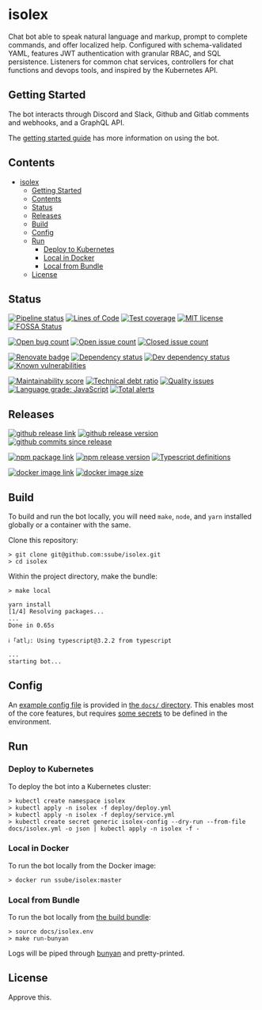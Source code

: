 # isolex

Chat bot able to speak natural language and markup, prompt to complete commands, and offer localized help.
Configured with schema-validated YAML, features JWT authentication with granular RBAC, and SQL persistence.
Listeners for common chat services, controllers for chat functions and devops tools, and inspired by the Kubernetes API.

## Getting Started

The bot interacts through Discord and Slack, Github and Gitlab comments and webhooks, and a GraphQL API.

The [getting started guide](./docs/getting-started.md) has more information on using the bot.

## Contents

- [isolex](#isolex)
  - [Getting Started](#getting-started)
  - [Contents](#contents)
  - [Status](#status)
  - [Releases](#releases)
  - [Build](#build)
  - [Config](#config)
  - [Run](#run)
    - [Deploy to Kubernetes](#deploy-to-kubernetes)
    - [Local in Docker](#local-in-docker)
    - [Local from Bundle](#local-from-bundle)
  - [License](#license)

## Status

[![Pipeline status](https://img.shields.io/gitlab/pipeline/ssube/isolex.svg?gitlab_url=https%3A%2F%2Fgit.apextoaster.com&logo=gitlab)](https://git.apextoaster.com/ssube/isolex/commits/master)
[![Lines of Code](https://sonarcloud.io/api/project_badges/measure?project=ssube_isolex&metric=ncloc)](https://sonarcloud.io/dashboard?id=ssube_isolex)
[![Test coverage](https://codecov.io/gh/ssube/isolex/branch/master/graph/badge.svg)](https://codecov.io/gh/ssube/isolex)
[![MIT license](https://img.shields.io/github/license/ssube/isolex.svg)](https://github.com/ssube/isolex/blob/master/LICENSE.md)
[![FOSSA Status](https://app.fossa.com/api/projects/git%2Bgithub.com%2Fssube%2Fisolex.svg?type=shield)](https://app.fossa.com/projects/git%2Bgithub.com%2Fssube%2Fisolex?ref=badge_shield)

[![Open bug count](https://img.shields.io/github/issues-raw/ssube/isolex/type-bug?color=red&label=open+bugs)](https://github.com/ssube/isolex/issues?q=is%3Aopen+is%3Aissue+label%3Atype%2Fbug)
[![Open issue count](https://img.shields.io/github/issues-raw/ssube/isolex.svg)](https://github.com/ssube/isolex/issues?q=is%3Aopen+is%3Aissue)
[![Closed issue count](https://img.shields.io/github/issues-closed-raw/ssube/isolex?color=brightgreen)](https://github.com/ssube/isolex/issues?q=is%3Aissue+is%3Aclosed)

[![Renovate badge](https://badges.renovateapi.com/github/ssube/isolex)](https://renovatebot.com)
[![Dependency status](https://img.shields.io/david/ssube/isolex.svg)](https://david-dm.org/ssube/isolex)
[![Dev dependency status](https://img.shields.io/david/dev/ssube/isolex.svg)](https://david-dm.org/ssube/isolex?type=dev)
[![Known vulnerabilities](https://snyk.io/test/github/ssube/isolex/badge.svg)](https://snyk.io/test/github/ssube/isolex)

[![Maintainability score](https://api.codeclimate.com/v1/badges/5d4326d6f68a2fa137cd/maintainability)](https://codeclimate.com/github/ssube/isolex/maintainability)
[![Technical debt ratio](https://img.shields.io/codeclimate/tech-debt/ssube/isolex.svg)](https://codeclimate.com/github/ssube/isolex/trends/technical_debt)
[![Quality issues](https://img.shields.io/codeclimate/issues/ssube/isolex.svg)](https://codeclimate.com/github/ssube/isolex/issues)
[![Language grade: JavaScript](https://img.shields.io/lgtm/grade/javascript/g/ssube/isolex.svg?logo=lgtm)](https://lgtm.com/projects/g/ssube/isolex/context:javascript)
[![Total alerts](https://img.shields.io/lgtm/alerts/g/ssube/isolex.svg)](https://lgtm.com/projects/g/ssube/isolex/alerts/)

## Releases

[![github release link](https://img.shields.io/badge/github-release-blue?logo=github)](https://github.com/ssube/isolex/releases)
[![github release version](https://img.shields.io/github/tag/ssube/isolex.svg)](https://github.com/ssube/isolex/releases)
[![github commits since release](https://img.shields.io/github/commits-since/ssube/isolex/v0.10.0.svg)](https://github.com/ssube/isolex/compare/v0.10.0...master)

[![npm package link](https://img.shields.io/badge/npm-package-blue?logo=npm)](https://www.npmjs.com/package/isolex)
[![npm release version](https://img.shields.io/npm/v/isolex.svg)](https://www.npmjs.com/package/isolex)
[![Typescript definitions](https://img.shields.io/npm/types/isolex.svg)](https://www.npmjs.com/package/isolex)

[![docker image link](https://img.shields.io/badge/docker-image-blue?logo=docker)](https://hub.docker.com/r/ssube/isolex)
[![docker image size](https://images.microbadger.com/badges/image/ssube/isolex:master.svg)](https://microbadger.com/images/ssube/isolex:master)

## Build

To build and run the bot locally, you will need `make`, `node`, and `yarn` installed globally or a container with the
same.

Clone this repository:

```shell
> git clone git@github.com:ssube/isolex.git
> cd isolex
```

Within the project directory, make the bundle:

```shell
> make local

yarn install
[1/4] Resolving packages...
...
Done in 0.65s

ℹ ｢atl｣: Using typescript@3.2.2 from typescript

...
starting bot...
```

## Config

An [example config file](./docs/isolex.yml) is provided in [the `docs/` directory](./docs). This enables most of the
core features, but requires [some secrets](./docs/getting-started.md#secrets) to be defined in the environment.

## Run

### Deploy to Kubernetes

To deploy the bot into a Kubernetes cluster:

```shell
> kubectl create namespace isolex
> kubectl apply -n isolex -f deploy/deploy.yml
> kubectl apply -n isolex -f deploy/service.yml
> kubectl create secret generic isolex-config --dry-run --from-file docs/isolex.yml -o json | kubectl apply -n isolex -f -
```

### Local in Docker

To run the bot locally from the Docker image:

```shell
> docker run ssube/isolex:master
```

### Local from Bundle

To run the bot locally from [the build bundle](#build):

```shell
> source docs/isolex.env
> make run-bunyan
```

Logs will be piped through [bunyan](https://github.com/trentm/node-bunyan) and pretty-printed.

## License

Approve this.
